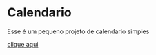 <h1>Calendario</h1>
<p>Esse é um pequeno projeto de calendario simples </p>
<a href="">clique aqui </a>
